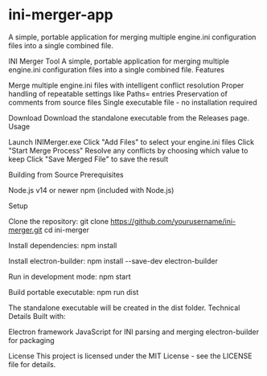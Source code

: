 # ini-merger-app
A simple, portable application for merging multiple engine.ini configuration files into a single combined file.


INI Merger Tool
A simple, portable application for merging multiple engine.ini configuration files into a single combined file.
Features

Merge multiple engine.ini files with intelligent conflict resolution
Proper handling of repeatable settings like Paths= entries
Preservation of comments from source files
Single executable file - no installation required

Download
Download the standalone executable from the Releases page.
Usage

Launch INIMerger.exe
Click "Add Files" to select your engine.ini files
Click "Start Merge Process"
Resolve any conflicts by choosing which value to keep
Click "Save Merged File" to save the result

Building from Source
Prerequisites

Node.js v14 or newer
npm (included with Node.js)

Setup

Clone the repository:
git clone https://github.com/yourusername/ini-merger.git
cd ini-merger

Install dependencies:
npm install

Install electron-builder:
npm install --save-dev electron-builder

Run in development mode:
npm start

Build portable executable:
npm run dist


The standalone executable will be created in the dist folder.
Technical Details
Built with:

Electron framework
JavaScript for INI parsing and merging
electron-builder for packaging

License
This project is licensed under the MIT License - see the LICENSE file for details.
